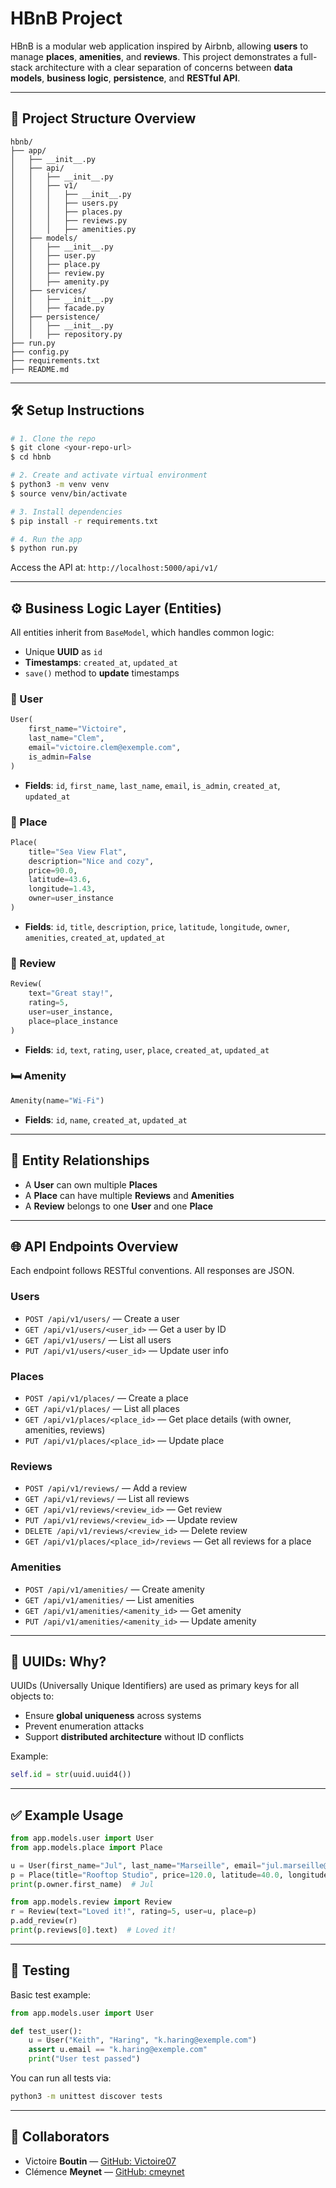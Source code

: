 # HBnB Project

HBnB is a modular web application inspired by Airbnb, allowing **users** to manage **places**, **amenities**, and **reviews**. This project demonstrates a full-stack architecture with a clear separation of concerns between **data models**, **business logic**, **persistence**, and **RESTful API**.

---

## 📁 Project Structure Overview

```
hbnb/
├── app/
│   ├── __init__.py
│   ├── api/
│   │   ├── __init__.py
│   │   ├── v1/
│   │   │   ├── __init__.py
│   │   │   ├── users.py
│   │   │   ├── places.py
│   │   │   ├── reviews.py
│   │   │   ├── amenities.py
│   ├── models/
│   │   ├── __init__.py
│   │   ├── user.py
│   │   ├── place.py
│   │   ├── review.py
│   │   ├── amenity.py
│   ├── services/
│   │   ├── __init__.py
│   │   ├── facade.py
│   ├── persistence/
│   │   ├── __init__.py
│   │   ├── repository.py
├── run.py
├── config.py
├── requirements.txt
├── README.md
```

---

## 🛠️ Setup Instructions

```bash
# 1. Clone the repo
$ git clone <your-repo-url>
$ cd hbnb

# 2. Create and activate virtual environment
$ python3 -m venv venv
$ source venv/bin/activate

# 3. Install dependencies
$ pip install -r requirements.txt

# 4. Run the app
$ python run.py
```

Access the API at: `http://localhost:5000/api/v1/`

---

## ⚙️ Business Logic Layer (Entities)

All entities inherit from `BaseModel`, which handles common logic:

- Unique **UUID** as `id`
- **Timestamps**: `created_at`, `updated_at`
- `save()` method to **update** timestamps

### 👤 User

```python
User(
    first_name="Victoire",
    last_name="Clem",
    email="victoire.clem@exemple.com",
    is_admin=False
)
```

- **Fields**: `id`, `first_name`, `last_name`, `email`, `is_admin`, `created_at`, `updated_at`

### 🏡 Place

```python
Place(
    title="Sea View Flat",
    description="Nice and cozy",
    price=90.0,
    latitude=43.6,
    longitude=1.43,
    owner=user_instance
)
```

- **Fields**: `id`, `title`, `description`, `price`, `latitude`, `longitude`, `owner`, `amenities`, `created_at`, `updated_at`

### 📝 Review

```python
Review(
    text="Great stay!",
    rating=5,
    user=user_instance,
    place=place_instance
)
```

- **Fields**: `id`, `text`, `rating`, `user`, `place`, `created_at`, `updated_at`

### 🛏️ Amenity

```python
Amenity(name="Wi-Fi")
```

- **Fields**: `id`, `name`, `created_at`, `updated_at`

---

## 🤝 Entity Relationships

- A **User** can own multiple **Places**
- A **Place** can have multiple **Reviews** and **Amenities**
- A **Review** belongs to one **User** and one **Place**

---

## 🌐 API Endpoints Overview

Each endpoint follows RESTful conventions. All responses are JSON.

### Users

- `POST /api/v1/users/` — Create a user
- `GET /api/v1/users/<user_id>` — Get a user by ID
- `GET /api/v1/users/` — List all users
- `PUT /api/v1/users/<user_id>` — Update user info

### Places

- `POST /api/v1/places/` — Create a place
- `GET /api/v1/places/` — List all places
- `GET /api/v1/places/<place_id>` — Get place details (with owner, amenities, reviews)
- `PUT /api/v1/places/<place_id>` — Update place

### Reviews

- `POST /api/v1/reviews/` — Add a review
- `GET /api/v1/reviews/` — List all reviews
- `GET /api/v1/reviews/<review_id>` — Get review
- `PUT /api/v1/reviews/<review_id>` — Update review
- `DELETE /api/v1/reviews/<review_id>` — Delete review
- `GET /api/v1/places/<place_id>/reviews` — Get all reviews for a place

### Amenities

- `POST /api/v1/amenities/` — Create amenity
- `GET /api/v1/amenities/` — List amenities
- `GET /api/v1/amenities/<amenity_id>` — Get amenity
- `PUT /api/v1/amenities/<amenity_id>` — Update amenity

---

## 🧬 UUIDs: Why?

UUIDs (Universally Unique Identifiers) are used as primary keys for all objects to:

- Ensure **global uniqueness** across systems
- Prevent enumeration attacks
- Support **distributed architecture** without ID conflicts

Example:

```python
self.id = str(uuid.uuid4())
```

---

## ✅ Example Usage

```python
from app.models.user import User
from app.models.place import Place

u = User(first_name="Jul", last_name="Marseille", email="jul.marseille@gmail.com")
p = Place(title="Rooftop Studio", price=120.0, latitude=40.0, longitude=3.0, owner=u)
print(p.owner.first_name)  # Jul
```

```python
from app.models.review import Review
r = Review(text="Loved it!", rating=5, user=u, place=p)
p.add_review(r)
print(p.reviews[0].text)  # Loved it!
```

---

## 🔧 Testing

Basic test example:

```python
from app.models.user import User

def test_user():
    u = User("Keith", "Haring", "k.haring@exemple.com")
    assert u.email == "k.haring@exemple.com"
    print("User test passed")
```

You can run all tests via:

```bash
python3 -m unittest discover tests
```

---

## 📖 Collaborators

- Victoire **Boutin** — [GitHub: Victoire07](https://github.com/Victoire07)  
- Clémence **Meynet** — [GitHub: cmeynet](https://github.com/cmeynet)



